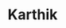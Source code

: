 ---
layout: doctor
profilePic : undefined
title: Karthik
specialties: Surgeon
description: undefined
yearsOfExp: undefined
location: Srinagar
contact: undefined
hospitalName: Aamina Hospital Created By Sridhar
avl_days:  Chanapora Bypass Rd, Gulshan Nagar, Chanpora, Srinagar, Jammu and Kashmir 190015
_id: 66965b4ca240325279c31169
---